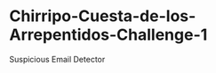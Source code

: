 Chirripo-Cuesta-de-los-Arrepentidos-Challenge-1
===============================================

Suspicious Email Detector
